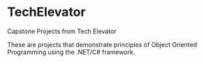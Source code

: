 # TechElevator
Capstone Projects from Tech Elevator

These are projects that demonstrate principles of Object Oriented Programming using the .NET/C# framework. 
